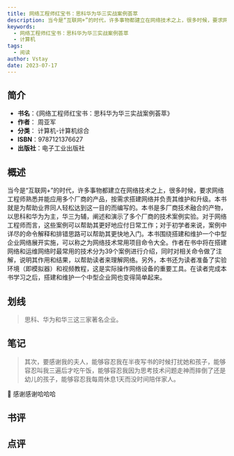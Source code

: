 ```yaml
---
title: 网络工程师红宝书：思科华为华三实战案例荟萃
description: 当今是“互联网+”的时代，许多事物都建立在网络技术之上，很多时候，要求网络工程师熟悉并能应用多个厂商的产品，按需求搭建网络并负责其维护和升级。本书就是为帮助业界同人轻松达到这一目的而编写的。本书是多厂商技术融合的产物，以思科和华为为主，华三为辅，阐述和演示
keywords:
  - 网络工程师红宝书：思科华为华三实战案例荟萃
  - 计算机
tags:
  - 阅读
author: Vstay
date: 2023-07-17
---
```


## 简介

- **书名**：《网络工程师红宝书：思科华为华三实战案例荟萃》
- **作者**： 周亚军
- **分类**： 计算机-计算机综合
- **ISBN**：9787121376627
- **出版社**：电子工业出版社

## 概述

当今是“互联网+”的时代，许多事物都建立在网络技术之上，很多时候，要求网络工程师熟悉并能应用多个厂商的产品，按需求搭建网络并负责其维护和升级。本书就是为帮助业界同人轻松达到这一目的而编写的。本书是多厂商技术融合的产物，以思科和华为为主，华三为辅，阐述和演示了多个厂商的技术案例实验。对于网络工程师而言，这些案例可以帮助其更好地应付日常工作；对于初学者来说，案例中详尽的命令解释和排错思路可以帮助其更快地入门。本书围绕搭建和维护一个中型企业网络展开实施，可以称之为网络技术常用项目命令大全。作者在书中将在搭建网络和运维网络时最常用的技术分为39个案例进行介绍，同时对相关命令做了注解，说明其作用和结果，以帮助读者来理解网络。另外，本书还为读者准备了实验环境（即模拟器）和视频教程，这是实际操作网络设备的重要工具。在读者完成本书学习之后，搭建和维护一个中型企业网也变得简单起来。

## 划线 
 

> 思科、华为和华三这三家著名企业。

## 笔记


> 其次，要感谢我的夫人，能够容忍我在半夜写书的时候打扰她和孩子，能够容忍叫我三遍后才吃午饭，能够容忍我因为思考技术问题走神而摔倒了还是幼儿的孩子，能够容忍我每周休息1天而没时间陪伴家人。

💭 感谢感谢哈哈哈

## 书评


## 点评
